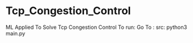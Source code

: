 # Tcp_Congestion_Control
ML Applied To Solve Tcp Congestion Control
To run:
Go To :
src:
python3 main.py
